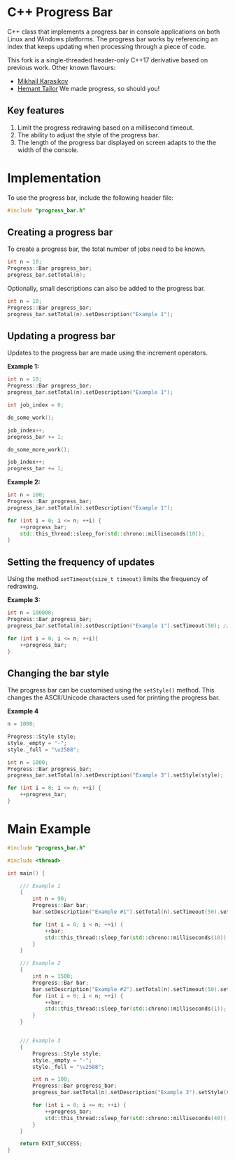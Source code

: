 C++ Progress Bar
================

C++ class that implements a progress bar in console applications on both Linux and Windows platforms. The progress bar works by referencing an index that keeps updating when processing through a piece of code.

This fork is a single-threaded header-only C++17 derivative based on previous work.
Other known flavours:
  * [Mikhail Karasikov](https://github.com/karasikov/cpp_progress_bar)
  * [Hemant Tailor](https://github.com/htailor/cpp_progress_bar)
We made progress, so should you!

Key features
-------------

1. Limit the progress redrawing based on a millisecond timeout.
2. The ability to adjust the style of the progress bar.
3. The length of the progress bar displayed on screen adapts to the the width of the console.

Implementation
===========

To use the progress bar, include the following header file:

```C++
#include "progress_bar.h"
```

Creating a progress bar
------------------------

To create a progress bar, the total number of jobs need to be known.

```C++   
int n = 10;
Progress::Bar progress_bar;
progress_bar.setTotal(n);
```

Optionally, small descriptions can also be added to the progress bar.

```C++ 
int n = 10;
Progress::Bar progress_bar;
progress_bar.setTotal(n).setDescription("Example 1");
```


Updating a progress bar
-------------------------

Updates to the progress bar are made using the increment operators.


**Example 1:**

```C++
int n = 10;
Progress::Bar progress_bar;
progress_bar.setTotal(n).setDescription("Example 1");

int job_index = 0;

do_some_work();

job_index++;
progress_bar += 1;

do_some_more_work();

job_index++;
progress_bar += 1;
```

**Example 2:**

```C++
int n = 100;
Progress::Bar progress_bar;
progress_bar.setTotal(n).setDescription("Example 1");

for (int i = 0; i <= n; ++i) {
    ++progress_bar;
    std::this_thread::sleep_for(std::chrono::milliseconds(10));
}
```

Setting the frequency of updates
----------------------------------

Using the method `setTimeout(size_t timeout)` limits the frequency of redrawing.

**Example 3:**
```C++
int n = 100000;
Progress::Bar progress_bar;
progress_bar.setTotal(n).setDescription("Example 1").setTimeout(50); // 20Hz

for (int i = 0; i <= n; ++i){
    ++progress_bar;
}
```

Changing the bar style
------------------------

The progress bar can be customised using the `setStyle()` method. This changes the ASCII/Unicode characters used for printing the progress bar.

**Example 4**
```C++
n = 1000;

Progress::Style style;
style._empty = "-";
style._full = "\u2588";

int n = 1000;
Progress::Bar progress_bar;
progress_bar.setTotal(n).setDescription("Example 3").setStyle(style);

for (int i = 0; i <= n; ++i) {
    ++progress_bar;
}
```


Main Example
=========

```C++
#include "progress_bar.h"

#include <thread>

int main() {

    /// Example 1
    {
        int n = 90;
        Progress::Bar bar;
        bar.setDescription("Example #1").setTotal(n).setTimeout(50).setStyle(Progress::line_utf8);

        for (int i = 0; i < n; ++i) {
            ++bar;
            std::this_thread::sleep_for(std::chrono::milliseconds(10));
        }
    }

    /// Example 2
    {
        int n = 1500;
        Progress::Bar bar;
        bar.setDescription("Example #2").setTotal(n).setTimeout(50).setStyle(Progress::filled_utf8);
        for (int i = 0; i < n; ++i) {
            ++bar;
            std::this_thread::sleep_for(std::chrono::milliseconds(1));
        }
    }


    /// Example 3
    {
        Progress::Style style;
        style._empty = "-";
        style._full = "\u2588";

        int n = 100;
        Progress::Bar progress_bar;
        progress_bar.setTotal(n).setDescription("Example 3").setStyle(style);

        for (int i = 0; i <= n; ++i) {
            ++progress_bar;
            std::this_thread::sleep_for(std::chrono::milliseconds(40));
        }
    }

    return EXIT_SUCCESS;
}
```
